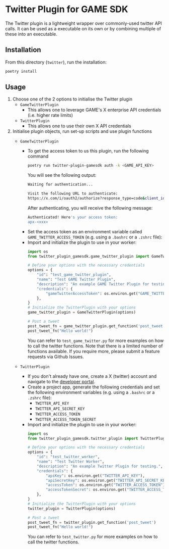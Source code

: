 # Twitter Plugin for GAME SDK

The Twitter plugin is a lightweight wrapper over commonly-used twitter API calls. It can be used as a executable on its own or by combining multiple of these into an executable.

## Installation
From this directory (`twitter`), run the installation:
```bash
poetry install
```

## Usage
1. Choose one of the 2 options to initialise the Twitter plugin
   - `GameTwitterPlugin` 
     - This allows one to leverage GAME's X enterprise API credentials (i.e. higher rate limits)
   - `TwitterPlugin`
     - This allows one to use their own X API credentials
2. Initialise plugin objects, run set-up scripts and use plugin functions
   - `GameTwitterPlugin` 
     - To get the access token to us this plugin, run the following command
        ```bash
        poetry run twitter-plugin-gamesdk auth -k <GAME_API_KEY>
        ```
        You will see the following output:
        ```bash
        Waiting for authentication...

        Visit the following URL to authenticate:
        https://x.com/i/oauth2/authorize?response_type=code&client_id=VVdyZ0t4WFFRMjBlMzVaczZyMzU6MTpjaQ&redirect_uri=http%3A%2F%2Flocalhost%3A8714%2Fcallback&state=866c82c0-e3f6-444e-a2de-e58bcc95f08b&code_challenge=K47t-0Mcl8B99ufyqmwJYZFB56fiXiZf7f3euQ4H2_0&code_challenge_method=s256&scope=tweet.read%20tweet.write%20users.read%20offline.access
        ```
        After authenticating, you will receive the following message:
        ```bash
        Authenticated! Here's your access token:
        apx-<xxx>
        ```
     - Set the access token as an environment variable called `GAME_TWITTER_ACCESS_TOKEN` (e.g. using a `.bashrc` or a `.zshrc` file):
     - Import and initialize the plugin to use in your worker:
        ```python
        import os
        from twitter_plugin_gamesdk.game_twitter_plugin import GameTwitterPlugin

        # Define your options with the necessary credentials
        options = {
            "id": "test_game_twitter_plugin",
            "name": "Test GAME Twitter Plugin",
            "description": "An example GAME Twitter Plugin for testing.",
            "credentials": {
                "gameTwitterAccessToken": os.environ.get("GAME_TWITTER_ACCESS_TOKEN")
            },
        }
        # Initialize the TwitterPlugin with your options
        game_twitter_plugin = GameTwitterPlugin(options)

        # Post a tweet
        post_tweet_fn = game_twitter_plugin.get_function('post_tweet')
        post_tweet_fn("Hello world!")
        ```
        You can refer to `test_game_twitter.py` for more examples on how to call the twitter functions. Note that there is a limited number of functions available. If you require more, please submit a feature requests via Github Issues.
      
   - `TwitterPlugin`
     - If you don't already have one, create a X (twitter) account and navigate to the [developer portal](https://developer.x.com/en/portal/dashboard).
     - Create a project app, generate the following credentials and set the following environment variables (e.g. using a `.bashrc` or a `.zshrc` file):
       - `TWITTER_API_KEY`
       - `TWITTER_API_SECRET_KEY`
       - `TWITTER_ACCESS_TOKEN`
       - `TWITTER_ACCESS_TOKEN_SECRET`
     - Import and initialize the plugin to use in your worker:
        ```python
        import os
        from twitter_plugin_gamesdk.twitter_plugin import TwitterPlugin

        # Define your options with the necessary credentials
        options = {
            "id": "test_twitter_worker",
            "name": "Test Twitter Worker",
            "description": "An example Twitter Plugin for testing.",
            "credentials": {
                "apiKey": os.environ.get("TWITTER_API_KEY"),
                "apiSecretKey": os.environ.get("TWITTER_API_SECRET_KEY"),
                "accessToken": os.environ.get("TWITTER_ACCESS_TOKEN"),
                "accessTokenSecret": os.environ.get("TWITTER_ACCESS_TOKEN_SECRET"),
            },
        }
        # Initialize the TwitterPlugin with your options
        twitter_plugin = TwitterPlugin(options)

        # Post a tweet
        post_tweet_fn = twitter_plugin.get_function('post_tweet')
        post_tweet_fn("Hello world!")
        ```
        You can refer to `test_twitter.py` for more examples on how to call the twitter functions.